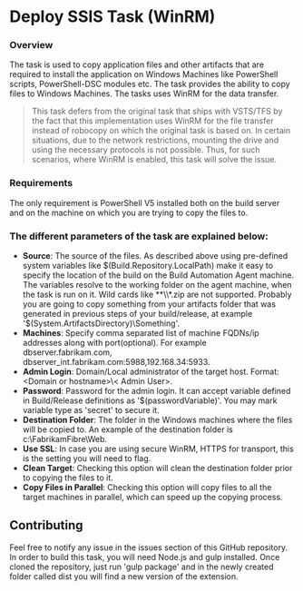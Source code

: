 # Deploy SSIS Task (WinRM)
### Overview
The task is used to copy application files and other artifacts that are required to install the application on Windows Machines like PowerShell scripts, PowerShell-DSC modules etc. The task provides the ability to copy files to Windows Machines. The tasks uses WinRM for the data transfer.


> This task defers from the original task that ships with VSTS/TFS by the fact that this implementation uses WinRM for the file transfer instead of robocopy on which the original task is based on.
In certain situations, due to the network restrictions, mounting the drive and using the necessary protocols is not possible. Thus, for such scenarios, where WinRM is enabled, this task will solve the issue.

### Requirements

The only requirement is PowerShell V5 installed both on the build server and on the machine on which you are trying to copy the files to.

### The different parameters of the task are explained below:

*	**Source**: The source of the files. As described above using pre-defined system variables like $(Build.Repository.LocalPath) make it easy to specify the location of the build on the Build Automation Agent machine. The variables resolve to the working folder on the agent machine, when the task is run on it. Wild cards like **\\*.zip are not supported. Probably you are going to copy something from your artifacts folder that was generated in previous steps of your build/release, at example '$(System.ArtifactsDirectory)\\Something'.
* **Machines**: Specify comma separated list of machine FQDNs/ip addresses along with port(optional). For example dbserver.fabrikam.com, dbserver_int.fabrikam.com:5988,192.168.34:5933.
* **Admin Login**: Domain/Local administrator of the target host. Format: &lt;Domain or hostname&gt;\\&lt; Admin User&gt;.  
* **Password**:  Password for the admin login. It can accept variable defined in Build/Release definitions as '$(passwordVariable)'. You may mark variable type as 'secret' to secure it.  
*	**Destination Folder**: The folder in the Windows machines where the files will be copied to. An example of the destination folder is c:\\FabrikamFibre\\Web.
*	**Use SSL**: In case you are using secure WinRM, HTTPS for transport, this is the setting you will need to flag.
*	**Clean Target**: Checking this option will clean the destination folder prior to copying the files to it.
*	**Copy Files in Parallel**: Checking this option will copy files to all the target machines in parallel, which can speed up the copying process.


## Contributing

Feel free to notify any issue in the issues section of this GitHub repository.
In order to build this task, you will need Node.js and gulp installed. Once cloned the repository, just run 'gulp package' and in the newly created folder called dist you will find a new version of the extension.